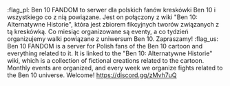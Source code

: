 :flag_pl: Ben 10 FANDOM to serwer dla polskich fanów kreskówki Ben 10 i wszystkiego co z nią powiązane. Jest on połączony z wiki "Ben 10: Alternatywne Historie", która jest zbiorem fikcyjnych tworów związanych z tą kreskówką. Co miesiąc organizowane są eventy, a co tydzień organizujemy walki powiązane z uniwersum Ben 10. Zapraszamy!
:flag_us: Ben 10 FANDOM is a server for Polish fans of the Ben 10 cartoon and everything related to it. It is linked to the "Ben 10: Alternatywne Historie" wiki, which is a collection of fictional creations related to the cartoon. Monthly events are organized, and every week we organize fights related to the Ben 10 universe. Welcome!
https://discord.gg/zMvh7uQ
